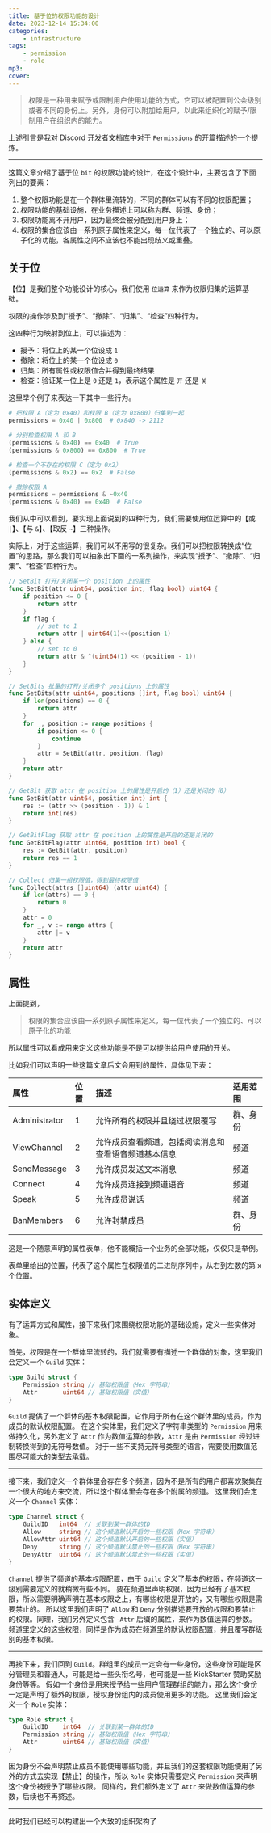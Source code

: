 ```yaml
---
title: 基于位的权限功能的设计
date: 2023-12-14 15:34:00
categories:
    - infrastructure
tags:
    - permission
    - role
mp3:
cover:
---
```


> 权限是一种用来赋予或限制用户使用功能的方式，它可以被配置到公会级别或者不同的身份上。另外，身份可以附加给用户，以此来组织化的赋予/限制用户在组织内的能力。

上述引言是我对 Discord 开发者文档库中对于 `Permissions` 的开篇描述的一个提炼。

---

这篇文章介绍了基于位 `bit` 的权限功能的设计，在这个设计中，主要包含了下面列出的要素：

1. 整个权限功能是在一个群体里流转的，不同的群体可以有不同的权限配置；
2. 权限功能的基础设施，在业务描述上可以称为群、频道、身份；
3. 权限功能离不开用户，因为最终会被分配到用户身上；
4. 权限的集合应该由一系列原子属性来定义，每一位代表了一个独立的、可以原子化的功能，各属性之间不应该也不能出现歧义或重叠。

## 关于位

【位】是我们整个功能设计的核心，我们使用 `位运算` 来作为权限归集的运算基础。

权限的操作涉及到“授予”、“撤除”、“归集”、“检查”四种行为。

这四种行为映射到位上，可以描述为：

- 授予：将位上的某一个位设成 `1`
- 撤除：将位上的某一个位设成 `0`
- 归集：所有属性或权限值合并得到最终结果
- 检查：验证某一位上是 `0` 还是 `1`，表示这个属性是 `开` 还是 `关`

这里举个例子来表达一下其中一些行为。

```python
# 把权限 A（定为 0x40）和权限 B（定为 0x800）归集到一起
permissions = 0x40 | 0x800  # 0x840 -> 2112

# 分别检查权限 A 和 B
(permissions & 0x40) == 0x40  # True
(permissions & 0x800) == 0x800  # True

# 检查一个不存在的权限 C（定为 0x2）
(permissions & 0x2) == 0x2  # False

# 撤除权限 A
permissions = permissions & ~0x40
(permissions & 0x40) == 0x40  # False
```

我们从中可以看到，要实现上面说到的四种行为，我们需要使用位运算中的【或 `|`】、【与 `&`】、【取反 `~`】三种操作。

实际上，对于这些运算，我们可以不用写的很复杂。我们可以把权限转换成“位置”的思路，那么我们可以抽象出下面的一系列操作，来实现“授予”、“撤除”、“归集”、“检查”四种行为。

```go
// SetBit 打开/关闭某一个 position 上的属性
func SetBit(attr uint64, position int, flag bool) uint64 {
	if position <= 0 {
		return attr
	}
	if flag {
		// set to 1
		return attr | uint64(1)<<(position-1)
	} else {
		// set to 0
		return attr & ^(uint64(1) << (position - 1))
	}
}

// SetBits 批量的打开/关闭多个 positions 上的属性
func SetBits(attr uint64, positions []int, flag bool) uint64 {
	if len(positions) == 0 {
		return attr
	}
	for _, position := range positions {
		if position <= 0 {
			continue
		}
		attr = SetBit(attr, position, flag)
	}
	return attr
}

// GetBit 获取 attr 在 position 上的属性是开启的（1）还是关闭的（0）
func GetBit(attr uint64, position int) int {
	res := (attr >> (position - 1)) & 1
	return int(res)
}

// GetBitFlag 获取 attr 在 position 上的属性是开启的还是关闭的
func GetBitFlag(attr uint64, position int) bool {
	res := GetBit(attr, position)
	return res == 1
}

// Collect 归集一组权限值，得到最终权限值
func Collect(attrs []uint64) (attr uint64) {
	if len(attrs) == 0 {
		return 0
	}
	attr = 0
	for _, v := range attrs {
		attr |= v
	}
	return attr
}
```

## 属性

上面提到，

> 权限的集合应该由一系列原子属性来定义，每一位代表了一个独立的、可以原子化的功能

所以属性可以看成用来定义这些功能是不是可以提供给用户使用的开关。

比如我们可以声明一些这篇文章后文会用到的属性，具体见下表：

| 属性            | 位置 | 描述                         | 适用范围 |
|:--------------|:---|:---------------------------|:-----|
| Administrator | 1  | 允许所有的权限并且绕过权限覆写            | 群、身份 |
| ViewChannel   | 2  | 允许成员查看频道，包括阅读消息和查看语音频道基本信息 | 频道   |
| SendMessage   | 3  | 允许成员发送文本消息                 | 频道   |
| Connect       | 4  | 允许成员连接到频道语音                | 频道   |
| Speak         | 5  | 允许成员说话                     | 频道   |
| BanMembers    | 6  | 允许封禁成员                     | 群、身份 |

这是一个随意声明的属性表单，他不能概括一个业务的全部功能，仅仅只是举例。

表单里给出的位置，代表了这个属性在权限值的二进制序列中，从右到左数的第 x 个位置。

## 实体定义

有了运算方式和属性，接下来我们来围绕权限功能的基础设施，定义一些实体对象。

首先，权限是在一个群体里流转的，我们就需要有描述一个群体的对象，这里我们会定义一个 `Guild` 实体：

```go
type Guild struct {
    Permission string // 基础权限值（Hex 字符串）
    Attr       uint64 // 基础权限值（实值）
}
```

`Guild` 提供了一个群体的基本权限配置，它作用于所有在这个群体里的成员，作为成员的默认权限配置。
在这个实体里，我们定义了字符串类型的 `Permission` 用来做持久化，另外定义了 `Attr` 作为数值运算的参数，`Attr` 是由 `Permission` 经过进制转换得到的无符号数值。
对于一些不支持无符号类型的语言，需要使用数值范围尽可能大的类型去承载。

---

接下来，我们定义一个群体里会存在多个频道，因为不是所有的用户都喜欢聚集在一个很大的地方来交流，所以这个群体里会存在多个附属的频道。
这里我们会定义一个 `Channel` 实体：

```go
type Channel struct {
    GuildID   int64  // 关联到某一群体的ID
    Allow     string // 这个频道默认开启的一些权限（Hex 字符串）
    AllowAttr uint64 // 这个频道默认开启的一些权限（实值）
    Deny      string // 这个频道默认禁止的一些权限（Hex 字符串）
    DenyAttr  uint64 // 这个频道默认禁止的一些权限（实值）
}
```

`Channel` 提供了频道的基本权限配置，由于 `Guild` 定义了基本的权限，在频道这一级别需要定义的就稍微有些不同。
要在频道里声明权限，因为已经有了基本权限，所以需要明确声明在基本权限之上，有哪些权限是开放的，又有哪些权限是需要禁止的。
所以这里我们声明了 `Allow` 和 `Deny` 分别描述要开放的权限和要禁止的权限。同理，我们另外定义包含 `-Attr` 后缀的属性，来作为数值运算的参数。
频道里定义的这些权限，同样是作为成员在频道里的默认权限配置，并且覆写群级别的基本权限。

---

再接下来，我们回到 `Guild`。群组里的成员一定会有一些身份，这些身份可能是区分管理员和普通人，可能是给一些头衔名号，也可能是一些 KickStarter 赞助奖励身份等等。
假如一个身份是用来授予给一些用户管理群组的能力，那么这个身份一定是声明了额外的权限，授权身份组内的成员使用更多的功能。
这里我们会定义一个 `Role` 实体：

```go
type Role struct {
    GuildID    int64  // 关联到某一群体的ID
    Permission string // 基础权限值（Hex 字符串）
    Attr       uint64 // 基础权限值（实值）
}
```

因为身份不会声明禁止成员不能使用哪些功能，并且我们的这套权限功能使用了另外的方式去实现【禁止】的操作，所以 `Role` 实体只需要定义 `Permission` 来声明这个身份被授予了哪些权限。
同样的，我们额外定义了 `Attr` 来做数值运算的参数，后续也不再赘述。

---

此时我们已经可以构建出一个大致的组织架构了

